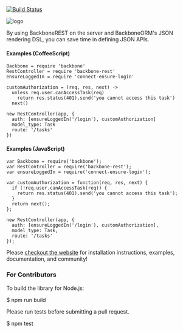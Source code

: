 [![Build Status](https://secure.travis-ci.org/vidigami/backbone-rest.png)](http://travis-ci.org/vidigami/backbone-rest)

![logo](https://github.com/vidigami/backbone-rest/raw/master/media/logo.png)

By using BackboneREST on the server and BackboneORM's JSON rendering DSL, you can save time in defining JSON APIs.

#### Examples (CoffeeScript)

```
Backbone = require 'backbone'
RestController = require 'backbone-rest'
ensureLoggedIn = require 'connect-ensure-login'

customAuthorization = (req, res, next) ->
  unless req.user.canAccessTask(req)
    return res.status(401).send('you cannot access this task')
  next()

new RestController(app, {
  auth: [ensureLoggedIn('/login'), customAuthorization]
  model_type: Task
  route: '/tasks'
})
```

#### Examples (JavaScript)

```
var Backbone = require('backbone');
var RestController = require('backbone-rest');
var ensureLoggedIn = require('connect-ensure-login');

var customAuthorization = function(req, res, next) {
  if (!req.user.canAccessTask(req)) {
    return res.status(401).send('you cannot access this task');
  }
  return next();
};

new RestController(app, {
  auth: [ensureLoggedIn('/login'), customAuthorization],
  model_type: Task,
  route: '/tasks'
});
```


Please [checkout the website](http://vidigami.github.io/backbone-orm/backbone-rest.html) for installation instructions, examples, documentation, and community!


### For Contributors

To build the library for Node.js:

  $ npm run build

Please run tests before submitting a pull request.

  $ npm test

